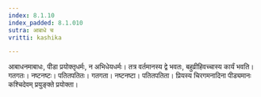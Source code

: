 ```yaml
---
index: 8.1.10
index_padded: 8.1.010
sutra: आबाधे च
vritti: kashika

---
```

आबाधनमाबाधः, पीडा प्रयोक्तृधर्मः, न अभिधेयधर्मः। तत्र वर्तमानस्य द्वे भवतः, बहुव्रीहिवच्चास्य कार्यं भवति। गतगतः। नष्टनष्टः। पतितपतितः। गतगता। नष्टनष्टा। पतितपतिता। प्रियस्य चिरगमनादिना पीड्यमानः कश्चिदेवम् प्रयुङ्क्ते प्रयोक्ता।